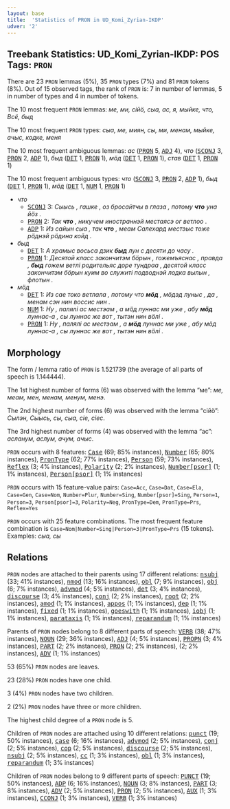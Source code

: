 ```yaml
---
layout: base
title:  'Statistics of PRON in UD_Komi_Zyrian-IKDP'
udver: '2'
---
```


## Treebank Statistics: UD_Komi_Zyrian-IKDP: POS Tags: `PRON`

There are 23 `PRON` lemmas (5%), 35 `PRON` types (7%) and 81 `PRON` tokens (8%).
Out of 15 observed tags, the rank of `PRON` is: 7 in number of lemmas, 5 in number of types and 4 in number of tokens.

The 10 most frequent `PRON` lemmas: <em>ме, ми, сійӧ, сыа, ас, я, мыйке, что, Всё, быд</em>

The 10 most frequent `PRON` types:  <em>сыа, ме, миян, сы, ми, менам, мыйке, ачыс, кодке, меня</em>

The 10 most frequent ambiguous lemmas: <em>ас</em> (<tt><a href="kpv_ikdp-pos-PRON.html">PRON</a></tt> 5, <tt><a href="kpv_ikdp-pos-ADJ.html">ADJ</a></tt> 4), <em>что</em> (<tt><a href="kpv_ikdp-pos-SCONJ.html">SCONJ</a></tt> 3, <tt><a href="kpv_ikdp-pos-PRON.html">PRON</a></tt> 2, <tt><a href="kpv_ikdp-pos-ADP.html">ADP</a></tt> 1), <em>быд</em> (<tt><a href="kpv_ikdp-pos-DET.html">DET</a></tt> 1, <tt><a href="kpv_ikdp-pos-PRON.html">PRON</a></tt> 1), <em>мӧд</em> (<tt><a href="kpv_ikdp-pos-DET.html">DET</a></tt> 1, <tt><a href="kpv_ikdp-pos-PRON.html">PRON</a></tt> 1), <em>став</em> (<tt><a href="kpv_ikdp-pos-DET.html">DET</a></tt> 1, <tt><a href="kpv_ikdp-pos-PRON.html">PRON</a></tt> 1)

The 10 most frequent ambiguous types:  <em>что</em> (<tt><a href="kpv_ikdp-pos-SCONJ.html">SCONJ</a></tt> 3, <tt><a href="kpv_ikdp-pos-PRON.html">PRON</a></tt> 2, <tt><a href="kpv_ikdp-pos-ADP.html">ADP</a></tt> 1), <em>быд</em> (<tt><a href="kpv_ikdp-pos-DET.html">DET</a></tt> 1, <tt><a href="kpv_ikdp-pos-PRON.html">PRON</a></tt> 1), <em>мӧд</em> (<tt><a href="kpv_ikdp-pos-DET.html">DET</a></tt> 1, <tt><a href="kpv_ikdp-pos-NUM.html">NUM</a></tt> 1, <tt><a href="kpv_ikdp-pos-PRON.html">PRON</a></tt> 1)


* <em>что</em>
  * <tt><a href="kpv_ikdp-pos-SCONJ.html">SCONJ</a></tt> 3: <em>Сыысь , гашке , оз бросайтчы в глаза , потому <b>что</b> уна йӧз .</em>
  * <tt><a href="kpv_ikdp-pos-PRON.html">PRON</a></tt> 2: <em>Так <b>что</b> , никучем иностраннэй местаясэ ог ветлоо .</em>
  * <tt><a href="kpv_ikdp-pos-ADP.html">ADP</a></tt> 1: <em>Из сайын сыа , так <b>что</b> , меам Салехард местэыс тоже рӧднэй рӧдина койд .</em>
* <em>быд</em>
  * <tt><a href="kpv_ikdp-pos-DET.html">DET</a></tt> 1: <em>А храмыс восьса дзик <b>быд</b> лун с десяти до часу .</em>
  * <tt><a href="kpv_ikdp-pos-PRON.html">PRON</a></tt> 1: <em>Десятой класс закончитэм бӧрын , гожемъяснас , правда , <b>быд</b> гожем ветлі родительяс доре тундраа , десятой класс закончитэм бӧрын куим во служиті подводнэй лодка вылын , флотын .</em>
* <em>мӧд</em>
  * <tt><a href="kpv_ikdp-pos-DET.html">DET</a></tt> 1: <em>Из сае токо ветлала , потому что <b>мӧд</b> , мӧдэд луныс , да , менам сэн нин воссис нин .</em>
  * <tt><a href="kpv_ikdp-pos-NUM.html">NUM</a></tt> 1: <em>Ну , палялі ас местэам , а мӧд луннас ми уже , абу <b>мӧд</b> луннас-а , сы луннас же вот , тытэн нин вӧлі .</em>
  * <tt><a href="kpv_ikdp-pos-PRON.html">PRON</a></tt> 1: <em>Ну , палялі ас местэам , а <b>мӧд</b> луннас ми уже , абу мӧд луннас-а , сы луннас же вот , тытэн нин вӧлі .</em>

## Morphology

The form / lemma ratio of `PRON` is 1.521739 (the average of all parts of speech is 1.144444).

The 1st highest number of forms (6) was observed with the lemma “ме”: <em>ме, меам, мен, менам, менум, менэ</em>.

The 2nd highest number of forms (6) was observed with the lemma “сійӧ”: <em>Сылэн, Сыысь, сы, сыа, сіе, сіес</em>.

The 3rd highest number of forms (4) was observed with the lemma “ас”: <em>асланум, аслум, ачум, ачыс</em>.

`PRON` occurs with 8 features: <tt><a href="kpv_ikdp-feat-Case.html">Case</a></tt> (69; 85% instances), <tt><a href="kpv_ikdp-feat-Number.html">Number</a></tt> (65; 80% instances), <tt><a href="kpv_ikdp-feat-PronType.html">PronType</a></tt> (62; 77% instances), <tt><a href="kpv_ikdp-feat-Person.html">Person</a></tt> (59; 73% instances), <tt><a href="kpv_ikdp-feat-Reflex.html">Reflex</a></tt> (3; 4% instances), <tt><a href="kpv_ikdp-feat-Polarity.html">Polarity</a></tt> (2; 2% instances), <tt><a href="kpv_ikdp-feat-Number-psor.html">Number[psor]</a></tt> (1; 1% instances), <tt><a href="kpv_ikdp-feat-Person-psor.html">Person[psor]</a></tt> (1; 1% instances)

`PRON` occurs with 15 feature-value pairs: `Case=Acc`, `Case=Dat`, `Case=Ela`, `Case=Gen`, `Case=Nom`, `Number=Plur`, `Number=Sing`, `Number[psor]=Sing`, `Person=1`, `Person=3`, `Person[psor]=3`, `Polarity=Neg`, `PronType=Dem`, `PronType=Prs`, `Reflex=Yes`

`PRON` occurs with 25 feature combinations.
The most frequent feature combination is `Case=Nom|Number=Sing|Person=3|PronType=Prs` (15 tokens).
Examples: <em>сыа, сы</em>


## Relations

`PRON` nodes are attached to their parents using 17 different relations: <tt><a href="kpv_ikdp-dep-nsubj.html">nsubj</a></tt> (33; 41% instances), <tt><a href="kpv_ikdp-dep-nmod.html">nmod</a></tt> (13; 16% instances), <tt><a href="kpv_ikdp-dep-obl.html">obl</a></tt> (7; 9% instances), <tt><a href="kpv_ikdp-dep-obj.html">obj</a></tt> (6; 7% instances), <tt><a href="kpv_ikdp-dep-advmod.html">advmod</a></tt> (4; 5% instances), <tt><a href="kpv_ikdp-dep-det.html">det</a></tt> (3; 4% instances), <tt><a href="kpv_ikdp-dep-discourse.html">discourse</a></tt> (3; 4% instances), <tt><a href="kpv_ikdp-dep-conj.html">conj</a></tt> (2; 2% instances), <tt><a href="kpv_ikdp-dep-root.html">root</a></tt> (2; 2% instances), <tt><a href="kpv_ikdp-dep-amod.html">amod</a></tt> (1; 1% instances), <tt><a href="kpv_ikdp-dep-appos.html">appos</a></tt> (1; 1% instances), <tt><a href="kpv_ikdp-dep-dep.html">dep</a></tt> (1; 1% instances), <tt><a href="kpv_ikdp-dep-fixed.html">fixed</a></tt> (1; 1% instances), <tt><a href="kpv_ikdp-dep-goeswith.html">goeswith</a></tt> (1; 1% instances), <tt><a href="kpv_ikdp-dep-iobj.html">iobj</a></tt> (1; 1% instances), <tt><a href="kpv_ikdp-dep-parataxis.html">parataxis</a></tt> (1; 1% instances), <tt><a href="kpv_ikdp-dep-reparandum.html">reparandum</a></tt> (1; 1% instances)

Parents of `PRON` nodes belong to 8 different parts of speech: <tt><a href="kpv_ikdp-pos-VERB.html">VERB</a></tt> (38; 47% instances), <tt><a href="kpv_ikdp-pos-NOUN.html">NOUN</a></tt> (29; 36% instances), <tt><a href="kpv_ikdp-pos-ADJ.html">ADJ</a></tt> (4; 5% instances), <tt><a href="kpv_ikdp-pos-PROPN.html">PROPN</a></tt> (3; 4% instances), <tt><a href="kpv_ikdp-pos-PART.html">PART</a></tt> (2; 2% instances), <tt><a href="kpv_ikdp-pos-PRON.html">PRON</a></tt> (2; 2% instances),  (2; 2% instances), <tt><a href="kpv_ikdp-pos-ADV.html">ADV</a></tt> (1; 1% instances)

53 (65%) `PRON` nodes are leaves.

23 (28%) `PRON` nodes have one child.

3 (4%) `PRON` nodes have two children.

2 (2%) `PRON` nodes have three or more children.

The highest child degree of a `PRON` node is 5.

Children of `PRON` nodes are attached using 10 different relations: <tt><a href="kpv_ikdp-dep-punct.html">punct</a></tt> (19; 50% instances), <tt><a href="kpv_ikdp-dep-case.html">case</a></tt> (6; 16% instances), <tt><a href="kpv_ikdp-dep-advmod.html">advmod</a></tt> (2; 5% instances), <tt><a href="kpv_ikdp-dep-conj.html">conj</a></tt> (2; 5% instances), <tt><a href="kpv_ikdp-dep-cop.html">cop</a></tt> (2; 5% instances), <tt><a href="kpv_ikdp-dep-discourse.html">discourse</a></tt> (2; 5% instances), <tt><a href="kpv_ikdp-dep-nsubj.html">nsubj</a></tt> (2; 5% instances), <tt><a href="kpv_ikdp-dep-cc.html">cc</a></tt> (1; 3% instances), <tt><a href="kpv_ikdp-dep-obl.html">obl</a></tt> (1; 3% instances), <tt><a href="kpv_ikdp-dep-reparandum.html">reparandum</a></tt> (1; 3% instances)

Children of `PRON` nodes belong to 9 different parts of speech: <tt><a href="kpv_ikdp-pos-PUNCT.html">PUNCT</a></tt> (19; 50% instances), <tt><a href="kpv_ikdp-pos-ADP.html">ADP</a></tt> (6; 16% instances), <tt><a href="kpv_ikdp-pos-NOUN.html">NOUN</a></tt> (3; 8% instances), <tt><a href="kpv_ikdp-pos-PART.html">PART</a></tt> (3; 8% instances), <tt><a href="kpv_ikdp-pos-ADV.html">ADV</a></tt> (2; 5% instances), <tt><a href="kpv_ikdp-pos-PRON.html">PRON</a></tt> (2; 5% instances), <tt><a href="kpv_ikdp-pos-AUX.html">AUX</a></tt> (1; 3% instances), <tt><a href="kpv_ikdp-pos-CCONJ.html">CCONJ</a></tt> (1; 3% instances), <tt><a href="kpv_ikdp-pos-VERB.html">VERB</a></tt> (1; 3% instances)

